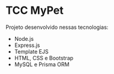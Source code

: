   # TCC MyPet

Projeto desenvolvido nessas tecnologias:

- Node.js
- Express.js
- Template EJS
- HTML, CSS e Bootstrap
- MySQL e Prisma ORM
